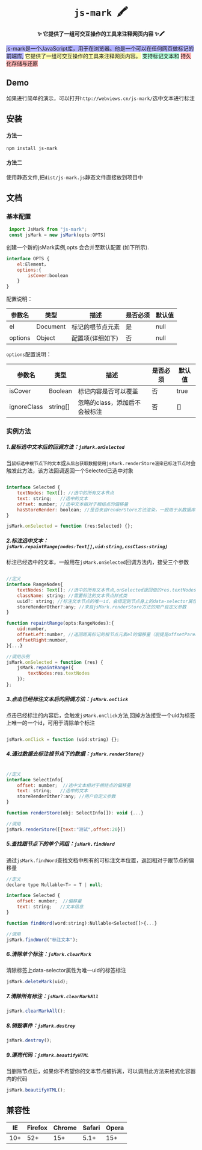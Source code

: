 <div>
    <h1 align="center"><code>js-mark</code>&nbsp;&nbsp;🖍️️</h1>
    <p align="center">
        <strong>✨ 它提供了一组可交互操作的工具来注释网页内容 ✨🖍️</strong>
    </p>
    <p>
        <span style="background:rgba(0, 0, 255, 0.3);">js-mark是一个JavaScript库，用于在浏览器。他是一个可以在任何网页做标记的前端库,</span>
        <span style="background:rgba(255, 255, 0, 0.3);">它提供了一组可交互操作的工具来注释网页内容。</span>
        <span style="background:rgba(0, 255, 127, 0.3);">支持标记文本和</span>
        <span style="background:rgba(255, 0, 0, 0.3);">持久化存储与还原</span>
    </p>
</div>


## Demo
如果进行简单的演示，可以打开``http://webviews.cn/js-mark/``选中文本进行标注

## 安装
#### 方法一
 ``npm install js-mark``
#### 方法二
使用静态文件,把``dist/js-mark.js``静态文件直接放到项目中

## 文档

### 基本配置

```js
 import JsMark from "js-mark";
 const jsMark = new jsMark(opts:OPTS)
```
创建一个新的jsMark实例,opts 会合并至默认配置 (如下所示).
```js
interface OPTS {
    el:Element，
    options:{
        isCover:boolean
    }
}

```

配置说明：


|参数名 |类型 |描述 |是否必须 |默认值 
|---|---|---|---|---
|el | Document | 标记的根节点元素 | 是 | null
|options | Object | 配置项(详细如下) | 否 | null


``options``配置说明：

|参数名|类型|描述|是否必须|默认值
|---|---|---|---|---
|isCover | Boolean | 标记内容是否可以覆盖 | 否 | true
|ignoreClass | string[] | 忽略的class，添加后不会被标注 | 否 | []

### 实例方法
##### 1.鼠标选中文本后的回调方法：``jsMark.onSelected``
当``鼠标选中根节点下的文本``或``从后台获取数据使用jsMark.renderStore渲染已标注节点时``会触发此方法，该方法回调返回一个Selected已选中对象

```js

interface Selected {
    textNodes: Text[]; //选中的所有文本节点
    text: string;   //选中的文本
    offset: number; //选中文本相对于根结点的偏移量
    hasStoreRender: boolean; //是否来自renderStore方法渲染，一般用于从数据库拿到数据运用jsMark.renderStore方法判断首次渲染
}

jsMark.onSelected = function (res:Selected) {};

```
##### 2.标注选中文本：``jsMark.repaintRange(nodes:Text[],uid:string,cssClass:string)``

标注已经选中的文本，一般用在``jsMark.onSelected``回调方法内，接受三个参数
```js

//定义
interface RangeNodes{
    textNodes: Text[]; //选中的所有文本节点,onSelected返回值的res.textNodes
    className: string; //需要标注的文本节点样式类
    uuid?: string; //标注文本节点的唯一id，会绑定到节点身上的data-selector属性，此id可用于清除当前标注节点，可选，不传会自动生成
    storeRenderOther?:any; //来自jsMark.renderStore方法的用户自定义参数
}

function repaintRange(opts:RangeNodes):{
    uid:number,
    offsetLeft:number, //返回距离标记的根节点元素el的偏移量（前提是offsetParent可以命中此节点），否则相对于el的offsetParent进行计算
    offsetRight:number,
}{...}

//调用示例
jsMark.onSelected = function (res) {
    jsMark.repaintRange({
        textNodes:res.textNodes
    });
};

```

##### 3.点击已经标注文本后的回调方法：``jsMark.onClick``
点击已经标注的内容后，会触发``jsMark.onClick``方法,回掉方法接受一个uid为标签上唯一的一个id，可用于清除单个标注
```js

jsMark.onClick = function (uid:string) {};

```

##### 4.通过数据去标注根节点下的数据：``jsMark.renderStore()``

```js

//定义
interface SelectInfo{
    offset: number;  //选中文本相对于根结点的偏移量
    text: string;   //选中的文本
    storeRenderOther?:any; //用户自定义参数
}

function renderStore(obj: SelectInfo[]): void {...}

//调用
jsMark.renderStore([{text:"测试",offset:20}])

```

##### 5.查找跟节点下的单个词组：``jsMark.findWord``
通过``jsMark.findWord``查找文档中所有的可标注文本位置，返回相对于跟节点的偏移量
```js
//定义
declare type Nullable<T> = T | null;

interface Selected {
    offset: number;  //偏移量
    text: string;   //文本信息
}

function findWord(word:string):Nullable<Selected[]>{...}

//调用
jsMark.findWord("标注文本");

```
##### 6.清除单个标注：``jsMark.clearMark``
清除标签上data-selector属性为唯一uid的标签标注
```js
jsMark.deleteMark(uid);
```
##### 7.清除所有标注：``jsMark.clearMarkAll``
```js
jsMark.clearMarkAll();
```

##### 8.销毁事件：``jsMark.destroy``
```js
jsMark.destroy();
```

##### 9.漂亮代码：``jsMark.beautifyHTML``
当删除节点后，如果你不希望你的文本节点被拆离，可以调用此方法来格式化容器内的代码
```js
jsMark.beautifyHTML();
```


## 兼容性


|IE | Firefox| Chrome| Safari| Opera
|---|---|---|---|---
|10+ | 52+ |15+|5.1+|15+

